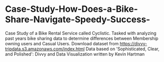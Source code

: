 # Case-Study-How-Does-a-Bike-Share-Navigate-Speedy-Success-
Case Study of a Bike Rental Service called Cyclistic. Tasked with analyzing past years bike sharing data to determine differences between Membership owning users and Casual Users.
Download dataset from https://divvy-tripdata.s3.amazonaws.com/index.html
Data based on 'Sophisticated, Clear, and Polished': Divvy and Data Visualization written by Kevin Hartman
